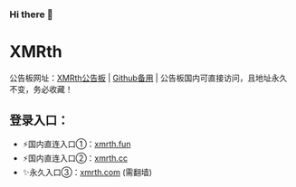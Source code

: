 ### Hi there 👋

# XMRth
公告板网址：[XMRth公告板](https://xmrth.net) | [Github备用](https://github.com/xmrth/xmrth "Github地址") | 公告板国内可直接访问，且地址永久不变，务必收藏！

## 登录入口：
- ⚡国内直连入口①：[xmrth.fun](https://xmrth.fun/)
- ⚡国内直连入口②：[xmrth.cc](https://xmrth.cc/)
- ✨永久入口③：[xmrth.com](https://xmrth.com/) (需翻墙)
